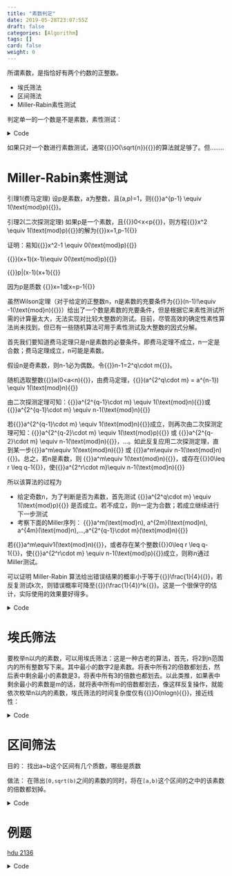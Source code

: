 ```yaml
---
title: "素数判定"
date: 2019-05-28T23:07:55Z
draft: false
categories: [Algorithm]
tags: []
card: false
weight: 0
---
```


所谓素数，是指恰好有两个约数的正整数。

- 埃氏筛法
- 区间筛法
- Miller-Rabin素性测试

<!--more-->

判定单一的一个数是不是素数，素性测试：

<details>
<summary>Code</summary>

```cpp
bool is_prime(int n){  /* 判定一个数是不是素数 ，假设输入的数都是正整数 */
    for (int i = 2; i * i <= n; i++) {
        if (!(n % i)) return false;
    }
    return n != 1;  /* 1是例外 */
}
```

</details>

如果只对一个数进行素数测试，通常{{<latex>}}O(\sqrt{n}){{</latex>}}的算法就足够了。但........

# Miller-Rabin素性测试

引理1(费马定理) 设p是素数，a为整数，且(a,p)=1，则{{<latex>}}a^{p-1} \equiv 1(\text{mod}p){{</latex>}}。

引理2(二次探测定理) 如果p是一个素数，且{{<latex>}}0<x<p{{</latex>}}，则方程{{<latex>}}x^2 \equiv 1(\text{mod}p){{</latex>}}的解为{{<latex>}}x=1,p-1{{</latex>}}

证明：易知{{<latex>}}x^2-1 \equiv 0(\text{mod}p){{</latex>}}

{{<latex>}}(x+1)(x-1)\equiv 0(\text{mod}p){{</latex>}}

{{<latex>}}p|(x-1)(x+1){{</latex>}}

因为p是质数 {{<latex>}}x=1或x=p-1{{</latex>}}

虽然Wilson定理（对于给定的正整数n，n是素数的充要条件为{{<latex>}}(n-1)!\equiv -1(\text{mod}n){{</latex>}}）给出了一个数是素数的充要条件，但是根据它来素性测试所需的计算量太大，无法实现对比较大整数的测试。目前，尽管高效的确定性素性算法尚未找到，但已有一些随机算法可用于素性测试及大整数的因式分解。

首先我们要知道费马定理只是n是素数的必要条件。即费马定理不成立，n一定是合数；费马定理成立，n可能是素数。

假设n是奇素数，则n-1必为偶数。令{{<latex>}}n-1=2^q\cdot m{{</latex>}}。

随机选取整数{{<latex>}}a(0<a<n){{</latex>}}，由费马定理，{{<latex>}}(a^{2^q\cdot m} = a^{n-1}) \equiv 1(\text{mod}n){{</latex>}}

由二次探测定理可知：{{<latex>}}a^{2^{q-1}\cdot m} \equiv 1(\text{mod}n){{</latex>}}或{{<latex>}}a^{2^{q-1}\cdot m}  \equiv n-1(\text{mod}n){{</latex>}}

若{{<latex>}}a^{2^{q-1}\cdot m}  \equiv 1(\text{mod}n){{</latex>}}成立，则再次由二次探测定理可知：{{<latex>}}a^{2^{q-2}\cdot m}  \equiv 1(\text{mod}p){{</latex>}} 或 {{<latex>}}a^{2^{q-2}\cdot m}  \equiv n-1(\text{mod}n){{</latex>}}，...。如此反复应用二次探测定理，直到某一步{{<latex>}}a^m\equiv 1(\text{mod}n){{</latex>}} 或 {{<latex>}}a^m\equiv n-1(\text{mod}n){{</latex>}}。总之，若n是素数，则 {{<latex>}}a^m\equiv 1(\text{mod}n){{</latex>}}，或存在{{<latex>}}0\leq r \leq q-1{{</latex>}}，使{{<latex>}}a^{2^r\cdot m}\equiv n-1(\text{mod}n){{</latex>}}

所以该算法的过程为

- 给定奇数n，为了判断是否为素数，首先测试 {{<latex>}}a^{2^q\cdot m}  \equiv 1(\text{mod}p){{</latex>}} 是否成立。若不成立，则n一定为合数；若成立继续进行下一步测试
- 考察下面的Miller序列： {{<latex>}}a^m(\text{mod}n), a^{2m}(\text{mod}n), a^{4m}(\text{mod}n),...,a^{2^{q-1}\cdot m}(\text{mod}n){{</latex>}}

若{{<latex>}}a^m\equiv1(\text{mod}n){{</latex>}}，或者存在某个整数{{<latex>}}0\leq r \leq q-1{{</latex>}}，使{{<latex>}}a^{2^r\cdot m}  \equiv n-1(\text{mod}p){{</latex>}}成立，则称n通过Miller测试。

可以证明 Miller-Rabin 算法给出错误结果的概率小于等于{{<latex>}}\frac{1}{4}{{</latex>}}，若反复测试k次，则错误概率可降至{{<latex>}}(\frac{1}{4})^k{{</latex>}}。这是一个很保守的估计，实际使用的效果要好得多。

<details>
<summary>Code</summary>

```cpp
const int S = 8;

LL mult_mod(LL a, LL b, LL c){
	a %= c;
	b %= c;
	LL ret = 0;
	LL tmp = a;
	while(b){
		if(b&1){
			ret += tmp;
			if(ret > c) ret -= c;
		}
		tmp <<= 1;
		if(tmp > c) tmp -= c;
		b >>= 1;
	}
	return ret;
}

LL pow_mod(LL a, LL n, LL mod){
	LL ret = 1;
	LL temp = a % mod;
	while(n){
		if(n & 1) ret = mult_mod(ret, temp, mod);
		temp = mult_mod(temp, temp, mod);
		n >>= 1;
	}
	return ret;
}

bool check(LL a, LL n, LL x, LL t){
	LL ret = pow_mod(a, x, n);
	LL last = ret;
	loop(i, 1, t){
		ret = mult_mod(ret, ret, n);
		if(ret == 1 && last != 1 && last != n-1) return true;
		last = ret;
	}
	if(ret != 1) return true;
	else return false;
}

bool Miller_Rabin(LL n){
	if(n < 2) return false;
	if(n == 2) return true;
	if((n&1)==0) return false;
	LL x = n-1;
	LL t = 0;
	while((x&1)==0){x >>= 1; ++t;}
	srand(time(NULL));
	rep(i, S){
		LL a = rand()%(n-1)+1;
		if(check(a, n, x, t)) return false;
	}
	return true;
}
```

</details>

# 埃氏筛法

要枚举n以内的素数，可以用埃氏筛法：这是一种古老的算法，首先，将2到n范围内的所有整数写下来。其中最小的数字2是素数。将表中所有2的倍数都划去，然后表中剩余最小的素数是3，将表中所有3的倍数也都划去。以此类推，如果表中剩余最小的素数是m的话，就将表中所有m的倍数都划去，像这样反复操作，就能依次枚举n以内的素数，埃氏筛法的时间复杂度仅有{{<latex>}}O(nlogn){{</latex>}}，接近线性：

<details>
<summary>Code</summary>

```cpp
bool is_prime[100];
int prime[100];
int sieve(int n) { /* 枚举n以内的素数 */
    /*  返回n以内素数的个数，素数存在prime数组里  */
    int p = 0;
    for (int i = 0; i <= n; i++)
        is_prime[i] = true;
    is_prime[0] = is_prime[1] = false;
    for (int i = 2; i <= n; i++) {
        if (is_prime[i]) {
            prime[p++] = i;
            for (int j = i * 2; j <= n; j += i)
                is_prime[j] = false;
        }
    }
    return p;
}
```

</details>

# 区间筛法

目的： 找出a~b这个区间有几个质数，哪些是质数 

做法： 在筛出`[0,sqrt(b)`之间的素数的同时，将在`[a,b)`这个区间的之中的该素数的倍数都划掉。

<details>
<summary>Code</summary>

```cpp
#include <iostream>
#include <cstdio>
#include <cstring>
#include <algorithm>

using namespace std;
#define M 100000000
typedef long long ll;
bool is_prime_small[M];
bool is_prime[M];
ll ans = 0;

void prime(ll a, ll b) {
    for (ll i = 2; i * i < b; i++) is_prime_small[i] = true; //初始化2~b^(1/2)
    for (ll i = 0; i < b - a; i++) is_prime[i] = true; //因为a,b很大，所以用0~b-a 代表a~b
    for (ll i = 2; i * i < b; i++) {
        if (is_prime_small[i]) {
            for (ll j = 2 * i; j * j < b; j += i) is_prime_small[j] = false;
            for (ll j = max(2LL, (a + i - 1) / i) * i; j < b; j += i) { //找到从a开始的第一个合数
                if (is_prime[j - a]) {
                    ans++; //求出几个合数。  //或者也可以最后遍历b-a这区间，求出质数的个数。
                    is_prime[j - a] = false;
                }
            }
        }
    }
}

int main() {
    ll a, b;
    ans = 0;
    cin >> a >> b;
    prime(a, b);
    // for(ll i = 0;i < b-a;i++)
    //    if(is_prime[i]) ans++;
    cout << "ans = " << b - a - ans << endl;
    return 0;
}
```

</details>

# 例题

[hdu 2136](http://acm.hdu.edu.cn/showproblem.php?pid=2136)

<details>
<summary>Code</summary>

```cpp
#include <iostream>
#include <cstdio>
#include <algorithm>

#define M 1000001

using namespace std;

int num[M];
int is_prime[M];
int ans[M];

void slove() {
    for (int i = 0; i < M; i++) is_prime[i] = true;
    int k = 1;
    num[1] = 0;
    is_prime[1] = true;
    for (int i = 2; i < M; i++) {
        if (is_prime[i]) {
            num[i] = k++;
            ans[i] = num[i];
            for (int j = 2 * i; j < M; j += i) {
                is_prime[j] = false;
                ans[j] = num[i];
            }
        }
    }
}

int main() {
    slove();
    int a;
    while (scanf("%d", &a) == 1) {
        printf("%d\n", ans[a]);
    }
    return 0;
}
```

</details>



